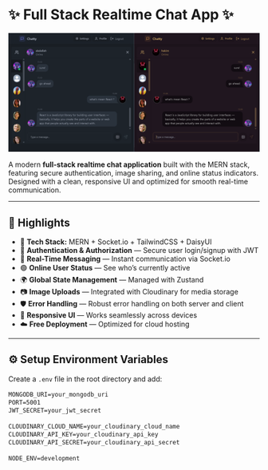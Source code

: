 # ✨ Full Stack Realtime Chat App ✨
  <div>
    <img src="https://github.com/Azab-dev/Azab-dev/blob/main/chat.png" alt="chatapp"/>
  </div>



A modern **full-stack realtime chat application** built with the MERN stack, featuring secure authentication, image sharing, and online status indicators. Designed with a clean, responsive UI and optimized for smooth real-time communication.

---

## 🚀 Highlights

- 🌟 **Tech Stack:** MERN + Socket.io + TailwindCSS + DaisyUI
- 🔐 **Authentication & Authorization** — Secure user login/signup with JWT
- 💬 **Real-Time Messaging** — Instant communication via Socket.io
- 🟢 **Online User Status** — See who’s currently active
- 🌍 **Global State Management** — Managed with Zustand
- 📷 **Image Uploads** — Integrated with Cloudinary for media storage
- 🛡 **Error Handling** — Robust error handling on both server and client
- 📱 **Responsive UI** — Works seamlessly across devices
- ☁️ **Free Deployment** — Optimized for cloud hosting

---

## ⚙️ Setup Environment Variables

Create a `.env` file in the root directory and add:

```env
MONGODB_URI=your_mongodb_uri
PORT=5001
JWT_SECRET=your_jwt_secret

CLOUDINARY_CLOUD_NAME=your_cloudinary_cloud_name
CLOUDINARY_API_KEY=your_cloudinary_api_key
CLOUDINARY_API_SECRET=your_cloudinary_api_secret

NODE_ENV=development
